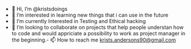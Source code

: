 - 👋 Hi, I’m @kristsdoings
- 👀 I’m interested in learning new things that i can use in the future
- 🌱 I’m currently Interested in Testing and Ethical hacking
- 💞️ I’m looking to collaborate on projects that help people understan how to code and would appriciate a possibility to work as project manager in the beginning.- 📫 How to reach me krists.andersons90@gmail.com

<!---
kristsdoings/kristsdoings is a ✨ special ✨ repository because its `README.md` (this file) appears on your GitHub profile.
You can click the Preview link to take a look at your changes.
--->
